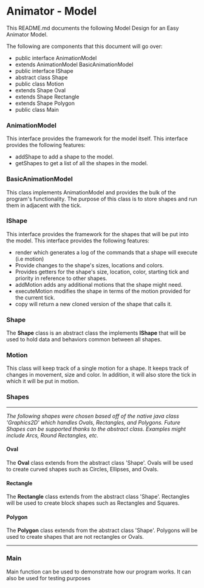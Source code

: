 # Animator - Model

This README.md documents the following Model Design for an Easy Animator Model.

The following are components that this document will go over:

* public interface    AnimationModel
* extends AnimationModel BasicAnimationModel
* public interface    IShape
* abstract class  Shape
* public class    Motion
* extends Shape  Oval
* extends Shape  Rectangle
* extends Shape  Polygon
* public class   Main

### AnimationModel ###
This interface provides the framework for the model itself.
This interface provides the following features:
*   addShape to add a shape to the model.
*   getShapes to get a list of all the shapes in the model.

### BasicAnimationModel
This class implements AnimationModel and provides the bulk of the program's functionality.
The purpose of this class is to store shapes and run them in adjacent with the tick.
### IShape
This interface provides the framework for the shapes that will be put into the model.
 This interface provides the following features:
*   render which generates a log of the commands that a shape will execute (i.e motion)
*   Provide changes to the shape's sizes, locations and colors.
*   Provides getters for the shape's size, location, color, starting tick and priority in reference to other shapes.
*   addMotion adds any additional motions that the shape might need.
*   executeMotion modifies the shape in terms of the motion provided for the current tick.
*   copy will return a new cloned version of the shape that calls it.
### Shape
The <b>Shape</b> class is an abstract class the implements <b>IShape</b> that will be used to hold data and behaviors common between
all shapes.

### Motion
This class will keep track of a single motion for a shape.
It keeps track of changes in movement, size and color.
In addition, it will also store the tick in which it will be put in motion.

### Shapes
---
*The following shapes were chosen based off of the native java class 'Graphics2D' which handles 
Ovals, Rectangles, and Polygons. Future Shapes can be supported thanks to the abstract class. 
Examples might include Arcs, Round Rectangles, etc.* 
  #### Oval
  The <b>Oval</b> class extends from the abstract class 'Shape'. 
  Ovals will be used to create curved shapes such as Circles, Ellipses, 
  and Ovals. 
#### Rectangle
The <b>Rectangle</b> class extends from the abstract class 'Shape'.
Rectangles will be used to create block shapes such as Rectangles and Squares.
####  Polygon
The <b>Polygon</b> class extends from the abstract class 'Shape'.
Polygons will be used to create shapes that are not rectangles or Ovals.

---

### Main
Main function can be used to demonstrate how our program works. It can also be used
for testing purposes

